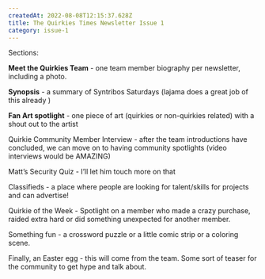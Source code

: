 ```yaml
---
createdAt: 2022-08-08T12:15:37.628Z
title: The Quirkies Times Newsletter Issue 1
category: issue-1
---
```

Sections: 
 
**Meet the Quirkies Team** - one team member biography per newsletter, including a photo. 

**Synopsis** - a summary of Syntribos Saturdays (lajama does a great job of this already ) 

**Fan Art spotlight** - one piece of art (quirkies or non-quirkies related) with a shout out to the artist 

Quirkie Community Member Interview - after the team introductions have concluded, we can move on to having community spotlights (video interviews would be AMAZING) 

Matt’s Security Quiz - I’ll let him touch more on that 

Classifieds - a place where people are looking for talent/skills for projects and can advertise! 

Quirkie of the Week - Spotlight on a member who made a crazy purchase, raided extra hard or did something unexpected for another member. 

Something fun - a crossword puzzle or a little comic strip or a coloring scene. 

Finally, an Easter egg - this will come from the team. Some sort of teaser for the community to get hype and talk about.
